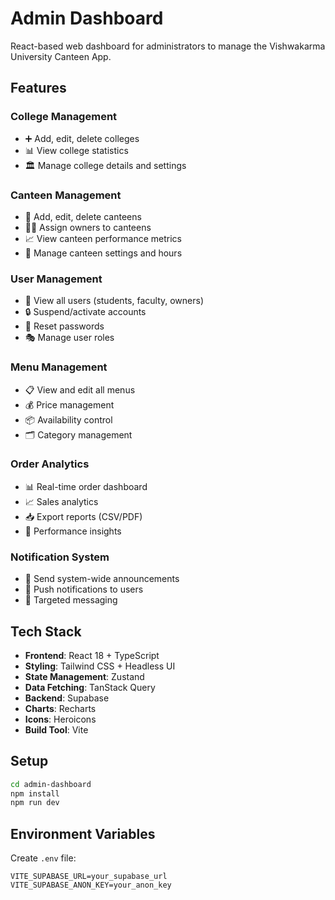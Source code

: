 # Admin Dashboard

React-based web dashboard for administrators to manage the Vishwakarma University Canteen App.

## Features

### College Management
- ➕ Add, edit, delete colleges
- 📊 View college statistics
- 🏛️ Manage college details and settings

### Canteen Management
- 🍴 Add, edit, delete canteens
- 👨‍💼 Assign owners to canteens
- 📈 View canteen performance metrics
- 🔧 Manage canteen settings and hours

### User Management
- 👥 View all users (students, faculty, owners)
- 🔒 Suspend/activate accounts
- 📧 Reset passwords
- 🎭 Manage user roles

### Menu Management
- 📋 View and edit all menus
- 💰 Price management
- 📦 Availability control
- 🗂️ Category management

### Order Analytics
- 📊 Real-time order dashboard
- 📈 Sales analytics
- 📥 Export reports (CSV/PDF)
- 🎯 Performance insights

### Notification System
- 📢 Send system-wide announcements
- 🔔 Push notifications to users
- 📨 Targeted messaging

## Tech Stack

- **Frontend**: React 18 + TypeScript
- **Styling**: Tailwind CSS + Headless UI
- **State Management**: Zustand
- **Data Fetching**: TanStack Query
- **Backend**: Supabase
- **Charts**: Recharts
- **Icons**: Heroicons
- **Build Tool**: Vite

## Setup

```bash
cd admin-dashboard
npm install
npm run dev
```

## Environment Variables

Create `.env` file:
```
VITE_SUPABASE_URL=your_supabase_url
VITE_SUPABASE_ANON_KEY=your_anon_key
```
